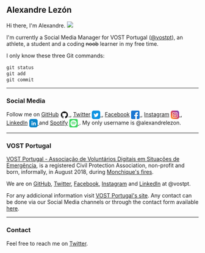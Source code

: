 ## Alexandre Lezón

Hi there, I'm Alexandre. <img src="https://media.giphy.com/media/hvRJCLFzcasrR4ia7z/giphy.gif" width="25px">

I'm currently a Social Media Manager for VOST Portugal ([@vostpt](https://github.com/vostpt)), an athlete, a student and a coding ~~noob~~ learner in my free time.

I only know these three Git commands:
```
git status
git add
git commit
```

---

### Social Media

Follow me on [GitHub](https://github.com/alexandrelezon) <a href="https://github.com/alexandrelezon">
  <img align="center" alt="Alexandre Lezón | GitHub" width="22px" src="https://raw.githubusercontent.com/alexandrelezon/logos/main/logos-1-original/github-original.svg" />
</a>, [Twitter](https://twitter.com/alexandrelezon) <a href="https://twitter.com/alexandrelezon">
  <img align="center" alt="Alexandre Lezón | Twitter" width="22px" src="https://raw.githubusercontent.com/alexandrelezon/logos/main/logos-1-original/twitter-original.svg" />
</a>, [Facebook](https://facebook.com/alexandrelezon) <a href="https://facebook.com/alexandrelezon">
  <img align="center" alt="Alexandre Lezón | Facebook" width="22px" src="https://raw.githubusercontent.com/alexandrelezon/logos/main/logos-1-original/facebook-original.svg" />
</a>, [Instagram](https://instagram.com/alexandrelezon) <a href="https://instagram.com/alexandrelezon">
  <img align="center" alt="Alexandre Lezón | Instagram" width="22px" src="https://raw.githubusercontent.com/alexandrelezon/logos/main/logos-1-original/instagram-original.svg" />
</a>, [LinkedIn](https://linkedin.com/in/alexandrelezon) <a href="https://linkedin.com/in/alexandrelezon">
  <img align="center" alt="Alexandre Lezón | LinkedIn" width="22px" src="https://raw.githubusercontent.com/alexandrelezon/logos/main/logos-1-original/linkedin-original.svg" />
</a> and [Spotify](https://https://open.spotify.com/user/alexandrelezon) <a href="https://https://open.spotify.com/user/alexandrelezon">
  <img align="center" alt="Alexandre Lezón | Spotify" width="22px" src="https://raw.githubusercontent.com/alexandrelezon/logos/main/logos-1-original/spotify-original.svg" />
</a>. My only username is @alexandrelezon.
<br />

---

### VOST Portugal

[VOST Portugal - Associação de Voluntários Digitais em Situações de Emergência](https://vost.pt), is a registered Civil Protection Association, non-profit and born, informally, in August 2018, during [Monchique's fires](https://pt.wikipedia.org/wiki/Incêndio_de_Monchique_de_2018).

We are on [GitHub](https://github.com/vostpt), [Twitter](https://twitter.com/vostpt), [Facebook](https://facebook.com/vostpt), [Instagram](https://instagram.com/vostpt) and [LinkedIn](https://linkedin.com/company/vostpt) at @vostpt.

For any addicional information visit [VOST Portugal's site](https://vost.pt). Any contact can be done via our Social Media channels or through the contact form available [here](https://vost.pt/vost-portugal-contacto/).
<br />

---

### Contact

Feel free to reach me on [Twitter](https://twitter.com/alexandrelezon).
